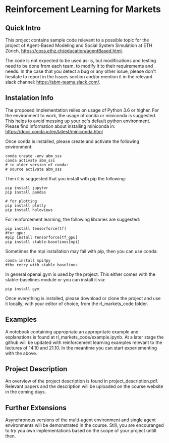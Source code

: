 # Reinforcement Learning for Markets

## Quick Intro
This project contains sample code relevant to a possible topic for the project of Agent-Based Modeling and Social System Simulation at ETH Zürich, https://coss.ethz.ch/education/agentBased.html.

The code is not expected to be used as-is, but modifications and testing need to be done from each team, to modify it to their requirements and needs. 
In the case that you detect a bug or any other issue, please don't hesitate to report in the Issues section and/or mention it in the relevant slack channel:
https://abm-teams.slack.com/.

## Instalation Info
The proposed implementation relies on usage of Python 3.6 or higher.
For the environment to work, the usage of conda or miniconda is suggested.
This helps to avoid messing up your pc's default python environment. 
Please find information about installing miniconda in:
https://docs.conda.io/en/latest/miniconda.html

Once conda is installed, please create and activate the following environment:

```
conda create -env abm_sss
conda activate abm_sss
# in older version of conda: 
# source activate abm_sss
```

Then it is suggested that you install with pip the following:
```
pip install jupyter
pip install pandas

# for plotting
pip install plotly
pip install holoviews
```

For reinforcement learning, the following libraries are suggested:
```
pip install tensorforce[tf]
#for gpu: 
#pip install tensorforce[tf_gpu]
pip install stable-baselines[mpi]
```

Sometimes the mpi installation may fail with pip, then you can use conda:
```
conda install mpi4py
#the retry with stable baselines
```
In general openai gym is used by the project. This either comes with the stable-baselines module or you can install it via:
```
pip install gym
```

Once everything is installed, please download or clone the project and use it locally, with your editor of choice, from the rl_markets_code folder.

## Examples
A notebook containing appropriate an appropritate example and explanations is found at rl_markets_code/example.ipynb.
At a later stage the github will be updated with reinforcement learning examples relevant to the lectures of 14.10 and 21.10. 
In the meantime you can start experiementing with the above. 

## Project Description
An overview of the project description is found in project_description.pdf.
Relevant papers and the description will be uploaded on the course website in the coming days.

## Further Extensions
Asynchronous versions of the multi-agent environment and single agent environments will be demonstrated in the course. 
Still, you are encouranged to try you own implementations based on the scope of your project untill then. 
